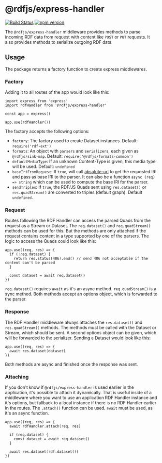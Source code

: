 # @rdfjs/express-handler

[![Build Status](https://travis-ci.org/rdf-js/express-handler.svg?branch=master)](https://travis-ci.org/rdfjs/express-handler)
[![npm version](https://img.shields.io/npm/v/@rdfjs/express-handler.svg)](https://www.npmjs.com/package/@rdfjs/express-handler)

The `@rdfjs/express-handler` middleware provides methods to parse incoming RDF data from request with content like `POST` or `PUT` requests.
It also provides methods to serialize outgoing RDF data.   

## Usage

The package returns a factory function to create express middlewares.

### Factory

Adding it to all routes of the app would look like this:

```
import express from 'express'
import rdfHandler from '@rdfjs/express-handler'

const app = express()

app.use(rdfHandler())
```

The factory accepts the following options:

- `factory`: The factory used to create Dataset instances. Default: `require('rdf-ext')`
- `formats`: An object with `parsers` and `serializers`, each given as `@rdfjs/sink-map`. Default: `require('@rdfjs/formats-common')`
- `defaultMediaType`: If an unknown Content-Type is given, this media type will be used. Default: `undefined`
- `baseIriFromRequest`: If `true`, will call [absolute-url](https://npm.im/absolute-url) to get the requested IRI and pass as base IRI to the parser.
  It can also be a function `async (req) => string` which can be used to compute the base IRI for the parser.
- `sendTriples`: If `true`, the RDF/JS Quads sent using `res.dataset()` or `res.quadStream()` are converted to triples (default graph). Default `undefined`.

### Request

Routes following the RDF Handler can access the parsed Quads from the request as a Stream or Dataset.
The `req.dataset()` and `req.quadStream()` methods can be used for this.
But the methods are only attached if the request contains content in a type supported by one of the parsers.
The logic to access the Quads could look like this:

```
app.use((req, res) => {
  if (!req.dataset) {
    return res.status(406).end() // send 406 not acceptable if the content can't be parsed
  }

  const dataset = await req.dataset()
})
```

`req.dataset()` requires `await` as it's an async method.
`req.quadStream()` is a sync method.
Both methods accept an options object, which is forwarded to the parser.

### Response

The RDF Handler middleware always attaches the `res.dataset()` and `res.quadStream()` methods.
The methods must be called with the Dataset or Stream, which should be sent.
A second options object can be given, which will be forwarded to the serializer.
Sending a Dataset would look like this:

```
app.use((req, res) => {
  await res.dataset(dataset)
})
```

Both methods are async and finished once the response was sent.

### Attaching

If you don't know if `@rdfjs/express-handler` is used earlier in the application, it's possible to attach it dynamically.
That is useful inside of a middleware where you want to use an application RDF Handler instance and it's options, but fallback to a local instance if there is no RDF Handler earlier in the routes.
The `.attach()` function can be used.
`await` must be used, as it's an async function. 

```
app.use((req, res) => {
  await rdfHandler.attach(req, res)

  if (req.dataset) {
    const dataset = await req.dataset()
  }

  await res.dataset(rdf.dataset())
})
```
